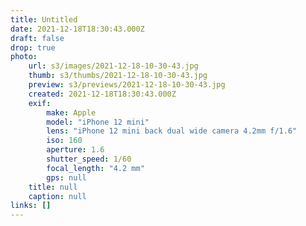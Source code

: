 ```yaml
---
title: Untitled
date: 2021-12-18T18:30:43.000Z
draft: false
drop: true
photo:
    url: s3/images/2021-12-18-10-30-43.jpg
    thumb: s3/thumbs/2021-12-18-10-30-43.jpg
    preview: s3/previews/2021-12-18-10-30-43.jpg
    created: 2021-12-18T18:30:43.000Z
    exif:
        make: Apple
        model: "iPhone 12 mini"
        lens: "iPhone 12 mini back dual wide camera 4.2mm f/1.6"
        iso: 160
        aperture: 1.6
        shutter_speed: 1/60
        focal_length: "4.2 mm"
        gps: null
    title: null
    caption: null
links: []
---
```

